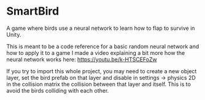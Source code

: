 # SmartBird
A game where birds use a neural network to learn how to flap to survive in Unity.

This is meant to be a code reference for a basic random neural network and how to apply it to a game
I made a video explaining a bit more how the neural network works here: https://youtu.be/k-HTSCEFoZw

If you try to import this whole project, you may need to create a new object layer, set the bird prefab on that layer and disable in settings -> physics 2D in the collision matrix the collision between that layer and itself. This is to avoid the birds colliding with each other.
